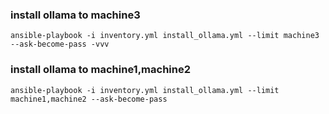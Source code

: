 

###  install ollama to machine3
	ansible-playbook -i inventory.yml install_ollama.yml --limit machine3 --ask-become-pass -vvv
###  install ollama to machine1,machine2
	ansible-playbook -i inventory.yml install_ollama.yml --limit machine1,machine2 --ask-become-pass 
